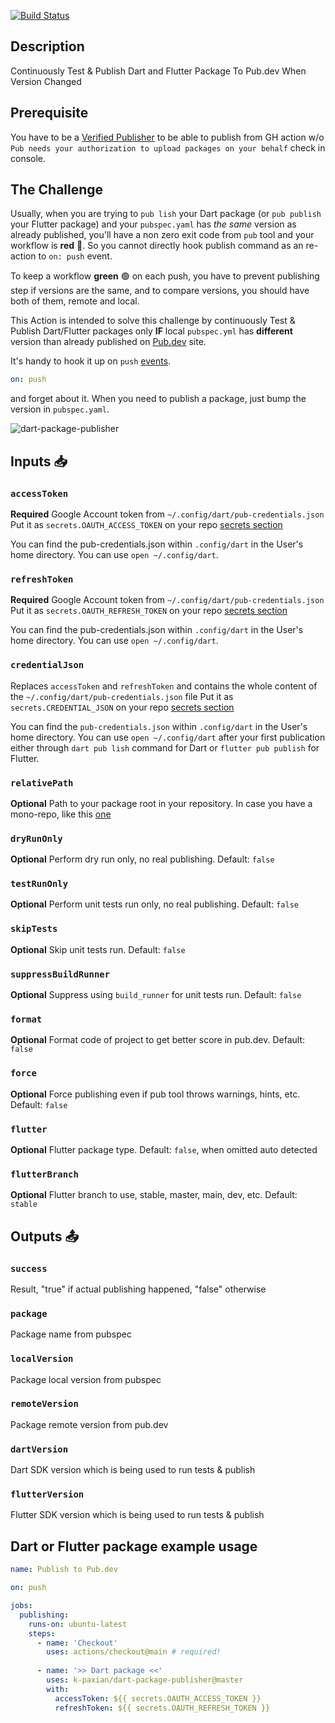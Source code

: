 [![Build Status][ci-badge]][ci-badge-url]

## Description

Continuously Test & Publish Dart and Flutter Package To Pub.dev When Version Changed

## Prerequisite

You have to be a [Verified Publisher][4] to be able to publish from GH action w/o `Pub needs your authorization to upload packages on your behalf` check in console.

## The Challenge

Usually, when you are trying to `pub lish` your Dart package (or `pub publish` your Flutter package) and your `pubspec.yaml` has *the same* version as already published, you'll have a non zero exit code from `pub` tool and 
your workflow is **red** 🔴. 
So you cannot directly hook publish command as an re-action to `on: push` event. 

To keep a workflow **green** 🟢 on each push, you have to prevent publishing step if versions are the same, 
and to compare versions, you should have both of them, remote and local.

This Action is intended to solve this challenge by continuously Test & Publish Dart/Flutter packages only **IF** local `pubspec.yml` has **different** version than already published on [Pub.dev](http://pub.dev) site.

It's handy to hook it up on `push` [events][3].
```yaml
on: push
```
and forget about it. When you need to publish a package, just bump the version in `pubspec.yaml`.

![dart-package-publisher](doc/images/dart-package-publisher.png)


## Inputs 📥

### `accessToken`

**Required** Google Account token from `~/.config/dart/pub-credentials.json` 
Put it as `secrets.OAUTH_ACCESS_TOKEN` on your repo [secrets section][1]

You can find the pub-credentials.json within `.config/dart` in the User's home directory.
You can use `open ~/.config/dart`.

### `refreshToken`

**Required** Google Account token from `~/.config/dart/pub-credentials.json` 
Put it as `secrets.OAUTH_REFRESH_TOKEN` on your repo [secrets section][1]

You can find the pub-credentials.json within `.config/dart` in the User's home directory.
You can use `open ~/.config/dart`.

### `credentialJson`

Replaces `accessToken` and `refreshToken` and contains the whole content of the `~/.config/dart/pub-credentials.json` file
Put it as `secrets.CREDENTIAL_JSON` on your repo [secrets section][1]

You can find the `pub-credentials.json` within `.config/dart` in the User's home directory.
You can use `open ~/.config/dart` after your first publication either through `dart pub lish` command for Dart or `flutter pub publish` for Flutter.

### `relativePath`

**Optional** Path to your package root in your repository. In case you have a mono-repo, like this [one][2]

### `dryRunOnly`

**Optional** Perform dry run only, no real publishing. Default: `false`

### `testRunOnly`

**Optional** Perform unit tests run only, no real publishing. Default: `false`

### `skipTests`

**Optional** Skip unit tests run. Default: `false`

### `suppressBuildRunner`

**Optional** Suppress using `build_runner` for unit tests run. Default: `false`

### `format`

**Optional** Format code of project to get better score in pub.dev. Default: `false`

### `force`

**Optional** Force publishing even if pub tool throws warnings, hints, etc. Default: `false`

### `flutter`

**Optional** Flutter package type. Default: `false`, when omitted auto detected

### `flutterBranch`

**Optional** Flutter branch to use, stable, master, main, dev, etc. Default: `stable`


## Outputs 📤

### `success`

Result, "true" if actual publishing happened, "false" otherwise

### `package`

Package name from pubspec

### `localVersion`

Package local version from pubspec

### `remoteVersion`

Package remote version from pub.dev

### `dartVersion`

Dart SDK version which is being used to run tests & publish

### `flutterVersion`

Flutter SDK version which is being used to run tests & publish


## Dart or Flutter package example usage

```yaml
name: Publish to Pub.dev

on: push

jobs:
  publishing:
    runs-on: ubuntu-latest
    steps:
      - name: 'Checkout'
        uses: actions/checkout@main # required!
        
      - name: '>> Dart package <<'
        uses: k-paxian/dart-package-publisher@master
        with:
          accessToken: ${{ secrets.OAUTH_ACCESS_TOKEN }}
          refreshToken: ${{ secrets.OAUTH_REFRESH_TOKEN }}
```

[ci-badge]: https://github.com/k-paxian/dart-package-publisher/workflows/Workflow%20test/badge.svg
[ci-badge-url]: https://github.com/k-paxian/dart-package-publisher/actions
[1]: https://help.github.com/en/actions/automating-your-workflow-with-github-actions/creating-and-using-encrypted-secrets
[2]: https://github.com/k-paxian/dart-json-mapper
[3]: https://help.github.com/en/actions/automating-your-workflow-with-github-actions/workflow-syntax-for-github-actions#example-using-a-list-of-events
[4]: https://dart.dev/tools/pub/verified-publishers
